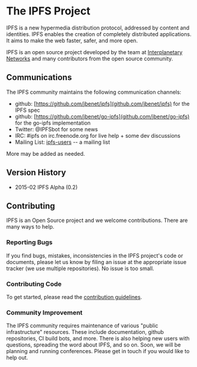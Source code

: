 # The IPFS Project

IPFS is a new hypermedia distribution protocol, addressed by content and
identities. IPFS enables the creation of completely distributed applications.
It aims to make the web faster, safer, and more open.

IPFS is an open source project developed by the team at
[Interplanetary Networks](//ipn.io) and many contributors
from the open source community.

## Communications

The IPFS community maintains the following communication channels:

- github: [https://github.com/jbenet/ipfs](github.com/jbenet/ipfs) for the IPFS spec
- github: [https://github.com/jbenet/go-ipfs](github.com/jbenet/go-ipfs) for the go-ipfs implementation
- Twitter: @IPFSbot for some news
- IRC: #ipfs on irc.freenode.org for live help + some dev discussions
- Mailing List: [ipfs-users](https://groups.google.com/forum/#!forum/ipfs-users) -- a mailing list

More may be added as needed.

## Version History

* 2015-02 IPFS Alpha (0.2)

## Contributing

IPFS is an Open Source project and we welcome contributions. There are many
ways to help.

### Reporting Bugs

If you find bugs, mistakes, inconsistencies in the IPFS project's code or
documents, please let us know by filing an issue at the appropriate issue
tracker (we use multiple repositories). No issue is too small.

### Contributing Code

To get started, please read the
[contribution guidelines](contribution-guidelines).

### Community Improvement

The IPFS community requires maintenance of various "public infrastructure"
resources. These include documentation, github repositories, CI build bots,
and more. There is also helping new users with questions, spreading the
word about IPFS, and so on. Soon, we will be planning and running conferences.
Please get in touch if you would like to help out.
